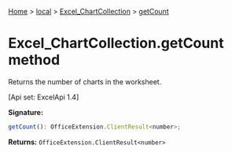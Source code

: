 [Home](./index) &gt; [local](local.md) &gt; [Excel\_ChartCollection](local.excel_chartcollection.md) &gt; [getCount](local.excel_chartcollection.getcount.md)

# Excel\_ChartCollection.getCount method

Returns the number of charts in the worksheet. 

 \[Api set: ExcelApi 1.4\]

**Signature:**
```javascript
getCount(): OfficeExtension.ClientResult<number>;
```
**Returns:** `OfficeExtension.ClientResult<number>`

